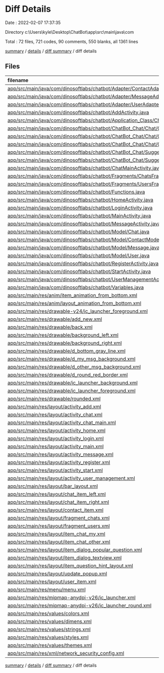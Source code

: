 # Diff Details

Date : 2022-02-07 17:37:35

Directory c:\Users\kyle\Desktop\ChatBot\app\src\main\java\com

Total : 72 files,  721 codes, 90 comments, 550 blanks, all 1361 lines

[summary](results.md) / [details](details.md) / [diff summary](diff.md) / diff details

## Files
| filename | language | code | comment | blank | total |
| :--- | :--- | ---: | ---: | ---: | ---: |
| [app/src/main/java/com/dinosoftlabs/chatbot/Adapter/ContactAdapter.java](/app/src/main/java/com/dinosoftlabs/chatbot/Adapter/ContactAdapter.java) | Java | 127 | 3 | 46 | 176 |
| [app/src/main/java/com/dinosoftlabs/chatbot/Adapter/MessageAdapter.java](/app/src/main/java/com/dinosoftlabs/chatbot/Adapter/MessageAdapter.java) | Java | 83 | 1 | 24 | 108 |
| [app/src/main/java/com/dinosoftlabs/chatbot/Adapter/UserAdapter.java](/app/src/main/java/com/dinosoftlabs/chatbot/Adapter/UserAdapter.java) | Java | 93 | 3 | 26 | 122 |
| [app/src/main/java/com/dinosoftlabs/chatbot/AddActivity.java](/app/src/main/java/com/dinosoftlabs/chatbot/AddActivity.java) | Java | 59 | 1 | 20 | 80 |
| [app/src/main/java/com/dinosoftlabs/chatbot/Application_Class/ChatBot.java](/app/src/main/java/com/dinosoftlabs/chatbot/Application_Class/ChatBot.java) | Java | 10 | 4 | 8 | 22 |
| [app/src/main/java/com/dinosoftlabs/chatbot/ChatBot_Chat/Chat/Chat_Activity.java](/app/src/main/java/com/dinosoftlabs/chatbot/ChatBot_Chat/Chat/Chat_Activity.java) | Java | 431 | 22 | 146 | 599 |
| [app/src/main/java/com/dinosoftlabs/chatbot/ChatBot_Chat/Chat/Chat_Adapter.java](/app/src/main/java/com/dinosoftlabs/chatbot/ChatBot_Chat/Chat/Chat_Adapter.java) | Java | 133 | 17 | 39 | 189 |
| [app/src/main/java/com/dinosoftlabs/chatbot/ChatBot_Chat/Chat/Chat_GetSet.java](/app/src/main/java/com/dinosoftlabs/chatbot/ChatBot_Chat/Chat/Chat_GetSet.java) | Java | 48 | 0 | 20 | 68 |
| [app/src/main/java/com/dinosoftlabs/chatbot/ChatBot_Chat/Suggestions/Question_Adapter.java](/app/src/main/java/com/dinosoftlabs/chatbot/ChatBot_Chat/Suggestions/Question_Adapter.java) | Java | 53 | 0 | 20 | 73 |
| [app/src/main/java/com/dinosoftlabs/chatbot/ChatBot_Chat/Suggestions/Question_Answer_Get_Set.java](/app/src/main/java/com/dinosoftlabs/chatbot/ChatBot_Chat/Suggestions/Question_Answer_Get_Set.java) | Java | 7 | 0 | 3 | 10 |
| [app/src/main/java/com/dinosoftlabs/chatbot/ChatMainActivity.java](/app/src/main/java/com/dinosoftlabs/chatbot/ChatMainActivity.java) | Java | 146 | 4 | 48 | 198 |
| [app/src/main/java/com/dinosoftlabs/chatbot/Fragments/ChatsFragment.java](/app/src/main/java/com/dinosoftlabs/chatbot/Fragments/ChatsFragment.java) | Java | 87 | 2 | 31 | 120 |
| [app/src/main/java/com/dinosoftlabs/chatbot/Fragments/UsersFragment.java](/app/src/main/java/com/dinosoftlabs/chatbot/Fragments/UsersFragment.java) | Java | 109 | 1 | 42 | 152 |
| [app/src/main/java/com/dinosoftlabs/chatbot/Functions.java](/app/src/main/java/com/dinosoftlabs/chatbot/Functions.java) | Java | 25 | 2 | 10 | 37 |
| [app/src/main/java/com/dinosoftlabs/chatbot/HomeActivity.java](/app/src/main/java/com/dinosoftlabs/chatbot/HomeActivity.java) | Java | 57 | 2 | 18 | 77 |
| [app/src/main/java/com/dinosoftlabs/chatbot/LoginActivity.java](/app/src/main/java/com/dinosoftlabs/chatbot/LoginActivity.java) | Java | 66 | 0 | 16 | 82 |
| [app/src/main/java/com/dinosoftlabs/chatbot/MainActivity.java](/app/src/main/java/com/dinosoftlabs/chatbot/MainActivity.java) | Java | 299 | 21 | 104 | 424 |
| [app/src/main/java/com/dinosoftlabs/chatbot/MessageActivity.java](/app/src/main/java/com/dinosoftlabs/chatbot/MessageActivity.java) | Java | 213 | 5 | 69 | 287 |
| [app/src/main/java/com/dinosoftlabs/chatbot/Model/Chat.java](/app/src/main/java/com/dinosoftlabs/chatbot/Model/Chat.java) | Java | 39 | 0 | 15 | 54 |
| [app/src/main/java/com/dinosoftlabs/chatbot/Model/ContactModel.java](/app/src/main/java/com/dinosoftlabs/chatbot/Model/ContactModel.java) | Java | 29 | 0 | 10 | 39 |
| [app/src/main/java/com/dinosoftlabs/chatbot/Model/Message.java](/app/src/main/java/com/dinosoftlabs/chatbot/Model/Message.java) | Java | 38 | 0 | 15 | 53 |
| [app/src/main/java/com/dinosoftlabs/chatbot/Model/User.java](/app/src/main/java/com/dinosoftlabs/chatbot/Model/User.java) | Java | 47 | 0 | 17 | 64 |
| [app/src/main/java/com/dinosoftlabs/chatbot/RegisterActivity.java](/app/src/main/java/com/dinosoftlabs/chatbot/RegisterActivity.java) | Java | 87 | 1 | 24 | 112 |
| [app/src/main/java/com/dinosoftlabs/chatbot/StartActivity.java](/app/src/main/java/com/dinosoftlabs/chatbot/StartActivity.java) | Java | 41 | 1 | 21 | 63 |
| [app/src/main/java/com/dinosoftlabs/chatbot/UserManagementActivity.java](/app/src/main/java/com/dinosoftlabs/chatbot/UserManagementActivity.java) | Java | 50 | 0 | 16 | 66 |
| [app/src/main/java/com/dinosoftlabs/chatbot/Variables.java](/app/src/main/java/com/dinosoftlabs/chatbot/Variables.java) | Java | 20 | 3 | 18 | 41 |
| [app/src/main/res/anim/item_animation_from_bottom.xml](/app/src/main/res/anim/item_animation_from_bottom.xml) | XML | -14 | 0 | -5 | -19 |
| [app/src/main/res/anim/layout_animation_from_bottom.xml](/app/src/main/res/anim/layout_animation_from_bottom.xml) | XML | -7 | 0 | 0 | -7 |
| [app/src/main/res/drawable-v24/ic_launcher_foreground.xml](/app/src/main/res/drawable-v24/ic_launcher_foreground.xml) | XML | -34 | 0 | -1 | -35 |
| [app/src/main/res/drawable/add_new.xml](/app/src/main/res/drawable/add_new.xml) | XML | -10 | 0 | -1 | -11 |
| [app/src/main/res/drawable/back.xml](/app/src/main/res/drawable/back.xml) | XML | -10 | 0 | -1 | -11 |
| [app/src/main/res/drawable/background_left.xml](/app/src/main/res/drawable/background_left.xml) | XML | -8 | 0 | -3 | -11 |
| [app/src/main/res/drawable/background_right.xml](/app/src/main/res/drawable/background_right.xml) | XML | -8 | 0 | -3 | -11 |
| [app/src/main/res/drawable/d_bottom_gray_line.xml](/app/src/main/res/drawable/d_bottom_gray_line.xml) | XML | -14 | 0 | -1 | -15 |
| [app/src/main/res/drawable/d_my_msg_background.xml](/app/src/main/res/drawable/d_my_msg_background.xml) | XML | -22 | 0 | 0 | -22 |
| [app/src/main/res/drawable/d_other_msg_background.xml](/app/src/main/res/drawable/d_other_msg_background.xml) | XML | -22 | 0 | 0 | -22 |
| [app/src/main/res/drawable/d_round_red_border.xml](/app/src/main/res/drawable/d_round_red_border.xml) | XML | -7 | 0 | 0 | -7 |
| [app/src/main/res/drawable/ic_launcher_background.xml](/app/src/main/res/drawable/ic_launcher_background.xml) | XML | -170 | 0 | -1 | -171 |
| [app/src/main/res/drawable/ic_launcher_foreground.xml](/app/src/main/res/drawable/ic_launcher_foreground.xml) | XML | -34 | 0 | -1 | -35 |
| [app/src/main/res/drawable/rounded.xml](/app/src/main/res/drawable/rounded.xml) | XML | -9 | 0 | -4 | -13 |
| [app/src/main/res/layout/activity_add.xml](/app/src/main/res/layout/activity_add.xml) | XML | -88 | 0 | -12 | -100 |
| [app/src/main/res/layout/activity_chat.xml](/app/src/main/res/layout/activity_chat.xml) | XML | -172 | 0 | -29 | -201 |
| [app/src/main/res/layout/activity_chat_main.xml](/app/src/main/res/layout/activity_chat_main.xml) | XML | -48 | 0 | -17 | -65 |
| [app/src/main/res/layout/activity_home.xml](/app/src/main/res/layout/activity_home.xml) | XML | -106 | 0 | -25 | -131 |
| [app/src/main/res/layout/activity_login.xml](/app/src/main/res/layout/activity_login.xml) | XML | -60 | 0 | -10 | -70 |
| [app/src/main/res/layout/activity_main.xml](/app/src/main/res/layout/activity_main.xml) | XML | -72 | 0 | -15 | -87 |
| [app/src/main/res/layout/activity_message.xml](/app/src/main/res/layout/activity_message.xml) | XML | -63 | 0 | -12 | -75 |
| [app/src/main/res/layout/activity_register.xml](/app/src/main/res/layout/activity_register.xml) | XML | -58 | 0 | -13 | -71 |
| [app/src/main/res/layout/activity_start.xml](/app/src/main/res/layout/activity_start.xml) | XML | -53 | 0 | -21 | -74 |
| [app/src/main/res/layout/activity_user_management.xml](/app/src/main/res/layout/activity_user_management.xml) | XML | -30 | 0 | -8 | -38 |
| [app/src/main/res/layout/bar_layout.xml](/app/src/main/res/layout/bar_layout.xml) | XML | -7 | 0 | -1 | -8 |
| [app/src/main/res/layout/chat_item_left.xml](/app/src/main/res/layout/chat_item_left.xml) | XML | -28 | 0 | -5 | -33 |
| [app/src/main/res/layout/chat_item_right.xml](/app/src/main/res/layout/chat_item_right.xml) | XML | -36 | 0 | -5 | -41 |
| [app/src/main/res/layout/contact_item.xml](/app/src/main/res/layout/contact_item.xml) | XML | -68 | 0 | -15 | -83 |
| [app/src/main/res/layout/fragment_chats.xml](/app/src/main/res/layout/fragment_chats.xml) | XML | -11 | 0 | -1 | -12 |
| [app/src/main/res/layout/fragment_users.xml](/app/src/main/res/layout/fragment_users.xml) | XML | -18 | 0 | -3 | -21 |
| [app/src/main/res/layout/item_chat_my.xml](/app/src/main/res/layout/item_chat_my.xml) | XML | -47 | 0 | -4 | -51 |
| [app/src/main/res/layout/item_chat_other.xml](/app/src/main/res/layout/item_chat_other.xml) | XML | -57 | 0 | -8 | -65 |
| [app/src/main/res/layout/item_dialog_popular_question.xml](/app/src/main/res/layout/item_dialog_popular_question.xml) | XML | -36 | 0 | -6 | -42 |
| [app/src/main/res/layout/item_dialog_textview.xml](/app/src/main/res/layout/item_dialog_textview.xml) | XML | -11 | 0 | -1 | -12 |
| [app/src/main/res/layout/item_question_hint_layout.xml](/app/src/main/res/layout/item_question_hint_layout.xml) | XML | -25 | 0 | -4 | -29 |
| [app/src/main/res/layout/update_popup.xml](/app/src/main/res/layout/update_popup.xml) | XML | -76 | 0 | -12 | -88 |
| [app/src/main/res/layout/user_item.xml](/app/src/main/res/layout/user_item.xml) | XML | -59 | 0 | -8 | -67 |
| [app/src/main/res/menu/menu.xml](/app/src/main/res/menu/menu.xml) | XML | -8 | 0 | -3 | -11 |
| [app/src/main/res/mipmap-anydpi-v26/ic_launcher.xml](/app/src/main/res/mipmap-anydpi-v26/ic_launcher.xml) | XML | -5 | 0 | 0 | -5 |
| [app/src/main/res/mipmap-anydpi-v26/ic_launcher_round.xml](/app/src/main/res/mipmap-anydpi-v26/ic_launcher_round.xml) | XML | -5 | 0 | 0 | -5 |
| [app/src/main/res/values/colors.xml](/app/src/main/res/values/colors.xml) | XML | -15 | 0 | -2 | -17 |
| [app/src/main/res/values/dimens.xml](/app/src/main/res/values/dimens.xml) | XML | -3 | 0 | 0 | -3 |
| [app/src/main/res/values/strings.xml](/app/src/main/res/values/strings.xml) | XML | -4 | -1 | -1 | -6 |
| [app/src/main/res/values/styles.xml](/app/src/main/res/values/styles.xml) | XML | -14 | 0 | -7 | -21 |
| [app/src/main/res/values/themes.xml](/app/src/main/res/values/themes.xml) | XML | -16 | -2 | -7 | -25 |
| [app/src/main/res/xml/network_security_config.xml](/app/src/main/res/xml/network_security_config.xml) | XML | -8 | 0 | 0 | -8 |

[summary](results.md) / [details](details.md) / [diff summary](diff.md) / diff details